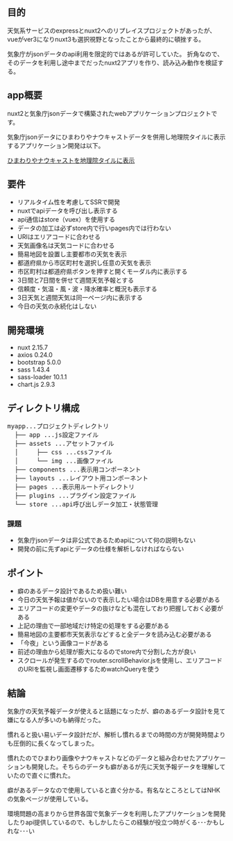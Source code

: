 ## 目的

天気系サービスのexpressとnuxt2へのリプレイスプロジェクトがあったが、
vueがver3になりnuxt3も選択視野となったことから最終的に頓挫する。

気象庁がjsonデータのapi利用を限定的ではあるが許可していた。
折角なので、そのデータを利用し途中までだったnuxt2アプリを作り、読み込み動作を検証する。

## app概要

nuxt2と気象庁jsonデータで構築されたwebアプリケーションプロジェクトです。

気象庁jsonデータにひまわりやナウキャストデータを併用し地理院タイルに表示するアプリケーション開発は以下。

[ひまわりやナウキャストを地理院タイルに表示](https://github.com/k-gitest/weather-leaf-app-prototype)

## 要件

* リアルタイム性を考慮してSSRで開発
* nuxtでapiデータを呼び出し表示する
* api通信はstore（vuex）を使用する
* データの加工は必ずstore内で行いpages内では行わない 
* URIはエリアコードに合わせる
* 天気画像名は天気コードに合わせる
* 簡易地図を設置し主要都市の天気を表示
* 都道府県から市区町村を選択し任意の天気を表示
* 市区町村は都道府県ボタンを押すと開くモーダル内に表示する
* 3日間と7日間を併せて週間天気予報とする
* 信頼度・気温・風・波・降水確率と概況も表示する
* 3日天気と週間天気は同一ページ内に表示する
* 今日の天気の永続化はしない

## 開発環境

* nuxt 2.15.7
* axios 0.24.0
* bootstrap 5.0.0
* sass 1.43.4
* sass-loader 10.1.1
* chart.js 2.9.3

## ディレクトリ構成

<pre>
myapp...プロジェクトディレクトリ
  ├── app ...js設定ファイル
  ├── assets ...アセットファイル
  │     ├── css ...cssファイル 
  │     └── img ...画像ファイル
  ├── components ...表示用コンポーネント
  ├── layouts ...レイアウト用コンポーネント
  ├── pages ...表示用ルートディレクトリ
  ├── plugins ...プラグイン設定ファイル
  └── store ...api呼び出しデータ加工・状態管理
</pre>

### 課題

* 気象庁jsonデータは非公式であるためapiについて何の説明もない
* 開発の前に先ずapiとデータの仕様を解析しなければならない

## ポイント

* 癖のあるデータ設計であるため扱い難い
* 今日の天気予報は値がないので表示したい場合はDBを用意する必要がある
* エリアコードの変更やデータの抜けなども混在しており把握しておく必要がある
* 上記の理由で一部地域だけ特定の処理をする必要がある
* 簡易地図の主要都市天気表示などすると全データを読み込む必要がある
* 「今夜」という画像コードがある
* 前述の理由から処理が膨大になるのでstore内で分割した方が良い
* スクロールが発生するのでrouter.scrollBehavior.jsを使用し、エリアコードのURIを監視し画面遷移するためwatchQueryを使う

## 結論

気象庁の天気予報データが使えると話題になったが、癖のあるデータ設計を見て嫌になる人が多いのも納得だった。

慣れると扱い易いデータ設計だが、解析し慣れるまでの時間の方が開発時間よりも圧倒的に長くなってしまった。

慣れたのでひまわり画像やナウキャストなどのデータと組み合わせたアプリケーションも開発した。そちらのデータも癖があるが先に天気予報データを理解していたので直ぐに慣れた。

癖があるデータなので使用していると直ぐ分かる。有名なところとしてはNHKの気象ページが使用している。

環境問題の高まりから世界各国で気象データを利用したアプリケーションを開発したりapi提供しているので、もしかしたらこの経験が役立つ時がくる･･･かもしれな･･･い
